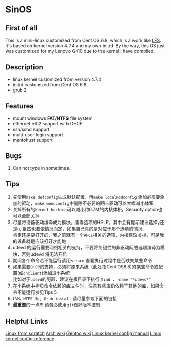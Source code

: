 # SinOS


## First of all
This is a mini-linux customized from Cent OS 6.8, which is a work like [LFS](http://www.linuxfromscratch.org/lfs/). It's based on kernel version 4.7.4 and my own initrd. By the way, this OS just was customized for my Lenovo G410 due to the kernel I have compiled.

## Description
- linux kernel customized from version 4.7.4
- initrd customized from Cent OS 6.8
- grub 2

## Features
- mount windows **FAT/NTFS** file system
- ethernet eth2 support with DHCP
- ssh/sshd support
- multi-user login support
- mentohust support

## Bugs
1. Can not type in sometimes.

## Tips
1. 先使用`make defconfig`生成默认配置，再`make localmodconfig` 添加必须要添加的驱动，`make menuconfig`中删除不必要的网卡驱动可以大幅减小体积    
2. 关掉所有的`Kernel hacking`可以减小约0.7M的内核体积，Security option也可以全部关掉
3. 尽量将设备驱动编译成为模块，查看选项的HELP，其中会有提示建议选择y还是n, 当然也要依情况而定，如果自己真的是对应于那个选项的情况    
   肯定还是要打开的，我之前就有一个`AHCI`相关的选项，内核建议关掉，可是我的设备就是应该打开才能跑
4. udevd 的运行需要网络相关的支持，不要将关键性的非驱动网络选项编译为模块，否则udevd 将无法开启
5. 期间各个命令若不能运行请用`strace` 查看执行过程中是否缺失某些命令
6. 如果需要`DHCP`的支持，必须将原来系统（此处指Cent OS6.8)的某些命令或配置(如`dhclient`)添加进小系统    
   比如对于`udevd`的配置，建议在根目录下执行 `find . -name "*udevd*"`
7. 在小系统中拷贝命令依赖的库文件时，注意有些库仍依赖于其他的库，如果命令不能运行参见Tips 5
8. `LVM，NTFS-3g, Grub install` 请尽量参考下面的链接
9. **最重要**的一点!!! 请务必使用`git`做好版本控制

## Helpful Links
[Linux from scratch](http://www.linuxfromscratch.org/blfs/view/svn/longindex.html#kernel-config-index)
[Arch wiki](https://wiki.archlinux.org/)
[Gentoo wiki](https://wiki.gentoo.org/wiki/LVM#Kernel)
[Linux kernel config manual](http://forum.ubuntu.org.cn/viewtopic.php?f=56&t=149260)
[Linux kernel config reference](http://www.linuxtopia.org/online_books/linux_kernel/kernel_configuration/ch09s05.html)

